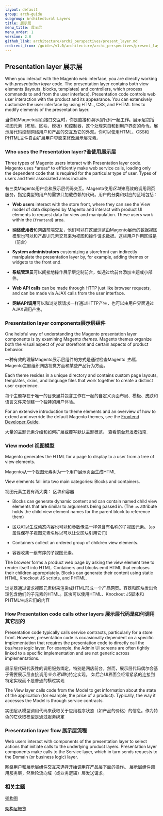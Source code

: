 ```yaml
---
layout: default
group: arch-guide
subgroup: Architectural Layers
title: 展示层
menu_title: 展示层
menu_order: 1
version: 2.0
github_link: architecture/archi_perspectives/present_layer.md
redirect_from: /guides/v1.0/architecture/archi_perspectives/present_layer.html
---
```





<h2> Presentation layer 展示层</h2>
When you interact with the Magento web interface, you are directly working with <i>presentation layer</i> code. The presentation layer contains both view elements (layouts, blocks, templates) and controllers, which process commands to and from the user interface). Presentation code controls web user interaction with the product and its appearance. You can extensively customize the user interface by using HTML, CSS, and PHTML files to modify elements of the presentation layer.

当你和Magneto网页接口交互时，你是直接和<i>展示层</i>代码一起工作。展示层包括视图元素（布局、区块、模板）和控制器，这个处理来自和到用户界面的命令。展示层代码控制网络用户和产品的交互及它的外观。你可以使用HTML、CSS和PHTML文件自由扩展用户界面来修改展示层元素。

<h3>Who uses the Presentation layer?谁使用展示层</h3>
Three types of Magento users interact with Presentation layer code. Magento uses *areas* to efficiently make web service calls, loading only the dependent code that is required for the particular type of user. Types of users and their associated areas include:

有三类Magento用户会和展示层代码交互。Magento使用*区域*来高效的调用网页服务，指定类型的用户的需求只加载依赖的代码。用户的分类和对应的区域包括：

* <b>Web users</b> interact with the store front, where they can see the View model of data displayed by Magento and interact with product UI elements to request data for view and manipulation. These users work within the (`frontend`) area.

* <b>网络使用者</b>和网店前端交互，他们可以在这里浏览由Magento展示的数据视图模型也可以和产品UI元素交互来为视图和操作请求数据。这些用户作用区域是（前台）

* <b>System administrators</b> customizing a storefront can indirectly manipulate the presentation layer by, for example, adding themes or widgets to the front end.

* <b>系统管理员</b>可以间接地操作展示层定制前台，如通过给前台添加主题或小部件。

* <b>Web API calls</b> can be made through HTTP just like browser requests, and can be made via AJAX calls from the user interface.

* <b>网络API调用</b>可以和浏览器请求一样通过HTTP产生，也可以由用户界面通过AJAX调用产生。


<h3>Presentation layer components展示层组件</h3>

One helpful way of understanding the Magento presentation layer components is by examining Magento <i>themes</i>. Magento themes organize both the visual aspect of your storefront and certain aspects of product behavior.

一种有效的理解Magento展示层组件的方式是通过检查Magento <i>主题</i>。 Magento主题组织网店视觉方面和某些产品行为方面。

Each theme resides in a unique directory and contains custom page layouts, templates, skins, and language files that work together to create a distinct user experience.

每个主题存在于唯一的目录里并包含工作在一起的自定义页面布局、模板、皮肤和语言文件来创建一个独特的用户体验。

For an extensive introduction to theme elements and an overview of how to extend and override the default Magento themes, see the <a href="{{page.baseurl}}frontend-dev-guide/bk-frontend-dev-guide.html">Frontend Developer Guide</a>.

大量的主题元素介绍和如何扩展或覆写默认主题概览， 查看<a href="{{page.baseurl}}frontend-dev-guide/bk-frontend-dev-guide.html">前台开发者指南</a>.

<h3>View model 视图模型</h3>

Magento generates the HTML for a page to display to a user from a tree of view elements.

Magento从一个视图元素树为一个用户展示页面生成HTML

View elements fall into two main categories: Blocks and containers.

视图元素主要有两大类： 区块和容器

* Blocks can generate dynamic content and can contain named child view elements that are similar to arguments being passed in. (The `as` attribute holds the child view element names for the parent block to reference them)

* 区块可以生成动态内容也可以和参数传递一样包含有名称的子视图元素。（as属性保存子视图元素名称以可以让父区块引用它们）

* Containers collect an ordered group of children view elements.

* 容器收集一组有序的子视图元素。

The browser forms a product web page by asking the view element tree to render itself into HTML. Containers and blocks emit HTML that encloses their children appropriately. Blocks can generate their content using static HTML, Knockout JS scripts, and PHTML.

浏览器通过请求视图元素树来渲染成HTML形成一个产品网页。容器和区块发出合理包含他们的子元素的HTML。区块可以使用HTML、Knockout JS脚本和PHTML生成它们的内容

<h3>How Presentation code calls other layers 展示层代码是如何调用其它层的</h3>
Presentation code typically calls service contracts, particularly for a store front. However, presentation code is occasionally dependent on a specific implementation that requires the presentation code to directly call the <i>business logic</i> layer. For example, the Admin UI screens are often tightly linked to a specific implementation and are not generic across implementations.

展示层代码代表性的调用服务绑定，特别是网店前台。然而，展示层代码偶尔会基于需要展示层直接调用<i>业务逻辑</i>的特定实现。 如后台UI界面会经常紧紧的连接到特定实现而不是普通的横过实现

The View layer calls code from the Model to get information about the state of the application (for example, the price of a product). Typically, the way it accesses the Model is through service contracts.

实图层从模型调用代码来获取关于应用程序状态（如产品的价格）的信息。作为特色的它获取模型是通过服务绑定

<h3>Presentation layer flow 展示层流程</h3>
Web users interact with components of the presentation layer to select actions that initiate calls to the underlying product layers. Presentation layer components make calls to the Service layer, which in turn sends requests to the Domain (or business logic) layer.

网络用户和展示层组件交互来选择开始调用在产品层下面的操作。 展示层组件调用服务层，然后轮流向域（或业务逻辑）层发送请求。

<h3 id="related">相关主题</h3>
<a href="{{page.baseurl}}architecture/archi_perspectives/arch_diagrams.html">架构图</a>

<a href="{{page.baseurl}}architecture/archi_perspectives/ALayers_intro.html">架构层概览</a>
